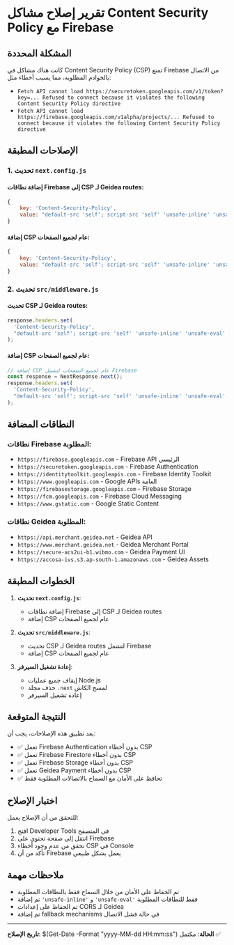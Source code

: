 # تقرير إصلاح مشاكل Content Security Policy مع Firebase

## المشكلة المحددة
كانت هناك مشاكل في Content Security Policy (CSP) تمنع Firebase من الاتصال بالخوادم المطلوبة، مما يسبب أخطاء مثل:
- `Fetch API cannot load https://securetoken.googleapis.com/v1/token?key=... Refused to connect because it violates the following Content Security Policy directive`
- `Fetch API cannot load https://firebase.googleapis.com/v1alpha/projects/... Refused to connect because it violates the following Content Security Policy directive`

## الإصلاحات المطبقة

### 1. تحديث `next.config.js`

#### إضافة نطاقات Firebase إلى CSP لـ Geidea routes:
```javascript
{
    key: 'Content-Security-Policy',
    value: "default-src 'self'; script-src 'self' 'unsafe-inline' 'unsafe-eval' https://www.merchant.geidea.net https://accosa-ivs.s3.ap-south-1.amazonaws.com https://secure-acs2ui-b1.wibmo.com https://www.gstatic.com https://securetoken.googleapis.com; style-src 'self' 'unsafe-inline'; img-src 'self' data: https:; connect-src 'self' https://api.merchant.geidea.net https://www.merchant.geidea.net https://secure-acs2ui-b1.wibmo.com https://firebase.googleapis.com https://securetoken.googleapis.com https://identitytoolkit.googleapis.com https://www.googleapis.com https://firebasestorage.googleapis.com https://fcm.googleapis.com; frame-src 'self' https://www.merchant.geidea.net https://secure-acs2ui-b1.wibmo.com;"
}
```

#### إضافة CSP عام لجميع الصفحات:
```javascript
{
    key: 'Content-Security-Policy',
    value: "default-src 'self'; script-src 'self' 'unsafe-inline' 'unsafe-eval' https://www.gstatic.com https://securetoken.googleapis.com; style-src 'self' 'unsafe-inline'; img-src 'self' data: https:; connect-src 'self' https://firebase.googleapis.com https://securetoken.googleapis.com https://identitytoolkit.googleapis.com https://www.googleapis.com https://firebasestorage.googleapis.com https://fcm.googleapis.com; frame-src 'self';"
}
```

### 2. تحديث `src/middleware.js`

#### تحديث CSP لـ Geidea routes:
```javascript
response.headers.set(
  'Content-Security-Policy',
  "default-src 'self'; script-src 'self' 'unsafe-inline' 'unsafe-eval' https://www.merchant.geidea.net https://accosa-ivs.s3.ap-south-1.amazonaws.com https://secure-acs2ui-b1.wibmo.com https://www.gstatic.com https://securetoken.googleapis.com; style-src 'self' 'unsafe-inline'; img-src 'self' data: https:; connect-src 'self' https://api.merchant.geidea.net https://www.merchant.geidea.net https://secure-acs2ui-b1.wibmo.com https://firebase.googleapis.com https://securetoken.googleapis.com https://identitytoolkit.googleapis.com https://www.googleapis.com https://firebasestorage.googleapis.com https://fcm.googleapis.com; frame-src 'self' https://www.merchant.geidea.net https://secure-acs2ui-b1.wibmo.com;"
);
```

#### إضافة CSP عام لجميع الصفحات:
```javascript
// إضافة CSP عام لجميع الصفحات لتشمل Firebase
const response = NextResponse.next();
response.headers.set(
  'Content-Security-Policy',
  "default-src 'self'; script-src 'self' 'unsafe-inline' 'unsafe-eval' https://www.gstatic.com https://securetoken.googleapis.com; style-src 'self' 'unsafe-inline'; img-src 'self' data: https:; connect-src 'self' https://firebase.googleapis.com https://securetoken.googleapis.com https://identitytoolkit.googleapis.com https://www.googleapis.com https://firebasestorage.googleapis.com https://fcm.googleapis.com; frame-src 'self';"
);
```

## النطاقات المضافة

### نطاقات Firebase المطلوبة:
- `https://firebase.googleapis.com` - Firebase API الرئيسي
- `https://securetoken.googleapis.com` - Firebase Authentication
- `https://identitytoolkit.googleapis.com` - Firebase Identity Toolkit
- `https://www.googleapis.com` - Google APIs العامة
- `https://firebasestorage.googleapis.com` - Firebase Storage
- `https://fcm.googleapis.com` - Firebase Cloud Messaging
- `https://www.gstatic.com` - Google Static Content

### نطاقات Geidea المطلوبة:
- `https://api.merchant.geidea.net` - Geidea API
- `https://www.merchant.geidea.net` - Geidea Merchant Portal
- `https://secure-acs2ui-b1.wibmo.com` - Geidea Payment UI
- `https://accosa-ivs.s3.ap-south-1.amazonaws.com` - Geidea Assets

## الخطوات المطبقة

1. **تحديث `next.config.js`**:
   - إضافة نطاقات Firebase إلى CSP لـ Geidea routes
   - إضافة CSP عام لجميع الصفحات

2. **تحديث `src/middleware.js`**:
   - تحديث CSP لـ Geidea routes لتشمل Firebase
   - إضافة CSP عام لجميع الصفحات

3. **إعادة تشغيل السيرفر**:
   - إيقاف جميع عمليات Node.js
   - حذف مجلد `.next` لمسح الكاش
   - إعادة تشغيل السيرفر

## النتيجة المتوقعة

بعد تطبيق هذه الإصلاحات، يجب أن:
- ✅ تعمل Firebase Authentication بدون أخطاء CSP
- ✅ تعمل Firebase Firestore بدون أخطاء CSP
- ✅ تعمل Firebase Storage بدون أخطاء CSP
- ✅ تعمل Geidea Payment بدون أخطاء CSP
- ✅ تحافظ على الأمان مع السماح بالاتصالات المطلوبة فقط

## اختبار الإصلاح

للتحقق من أن الإصلاح يعمل:
1. افتح Developer Tools في المتصفح
2. انتقل إلى صفحة تحتوي على Firebase
3. تحقق من عدم وجود أخطاء CSP في Console
4. تأكد من أن Firebase يعمل بشكل طبيعي

## ملاحظات مهمة

- تم الحفاظ على الأمان من خلال السماح فقط بالنطاقات المطلوبة
- تم إضافة `'unsafe-inline'` و `'unsafe-eval'` فقط للنطاقات المطلوبة
- تم الحفاظ على إعدادات CORS لـ Geidea
- تم إضافة fallback mechanisms في حالة فشل الاتصال

---
**تاريخ الإصلاح**: $(Get-Date -Format "yyyy-MM-dd HH:mm:ss")
**الحالة**: مكتمل ✅ 
